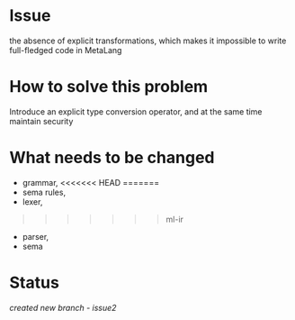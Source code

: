 # Issue

the absence of explicit transformations, which makes it impossible to write full-fledged code in MetaLang

# How to solve this problem

Introduce an explicit type conversion operator, and at the same time maintain security

# What needs to be changed

 * grammar, 
<<<<<<< HEAD
=======
 * sema rules, 
 * lexer, 
>>>>>>> ml-ir
 * parser, 
 * sema

# Status

*created new branch - issue2* 